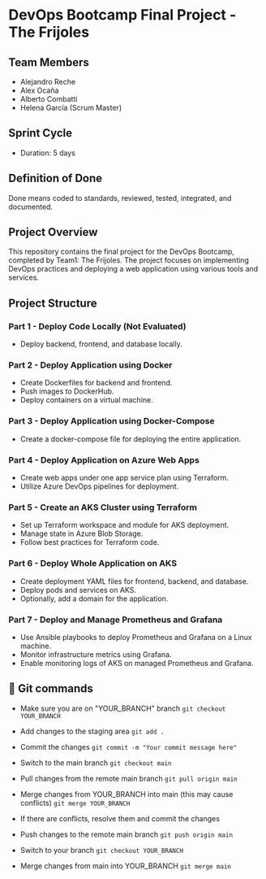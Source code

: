 # DevOps Bootcamp Final Project - The Frijoles

## Team Members
- Alejandro Reche
- Alex Ocaña
- Alberto Combatti
- Helena García (Scrum Master)

## Sprint Cycle
- Duration: 5 days
 
## Definition of Done
Done means coded to standards, reviewed, tested, integrated, and documented.

## Project Overview

This repository contains the final project for the DevOps Bootcamp, completed by Team1: The Frijoles. The project focuses on implementing DevOps practices and deploying a web application using various tools and services.

 
## Project Structure

### Part 1 - Deploy Code Locally (Not Evaluated)
- Deploy backend, frontend, and database locally.

### Part 2 - Deploy Application using Docker
- Create Dockerfiles for backend and frontend.
- Push images to DockerHub.
- Deploy containers on a virtual machine.

### Part 3 - Deploy Application using Docker-Compose
- Create a docker-compose file for deploying the entire application.

### Part 4 - Deploy Application on Azure Web Apps
- Create web apps under one app service plan using Terraform.
- Utilize Azure DevOps pipelines for deployment.

### Part 5 - Create an AKS Cluster using Terraform 
- Set up Terraform workspace and module for AKS deployment.
- Manage state in Azure Blob Storage.
- Follow best practices for Terraform code.

### Part 6 - Deploy Whole Application on AKS  
- Create deployment YAML files for frontend, backend, and database.
- Deploy pods and services on AKS.
- Optionally, add a domain for the application.

### Part 7 - Deploy and Manage Prometheus and Grafana
- Use Ansible playbooks to deploy Prometheus and Grafana on a Linux machine.
- Monitor infrastructure metrics using Grafana.
- Enable monitoring logs of AKS on managed Prometheus and Grafana.

 
## 🐙 Git commands 

- Make sure you are on "YOUR_BRANCH" branch
`git checkout YOUR_BRANCH`

- Add changes to the staging area
`git add .`

- Commit the changes
`git commit -m "Your commit message here"`

- Switch to the main branch
`git checkout main`

- Pull changes from the remote main branch
`git pull origin main`

- Merge changes from YOUR_BRANCH into main (this may cause conflicts)
`git merge YOUR_BRANCH`

- If there are conflicts, resolve them and commit the changes

- Push changes to the remote main branch
`git push origin main`

- Switch to your branch
`git checkout YOUR_BRANCH`

- Merge changes from main into YOUR_BRANCH
`git merge main`


